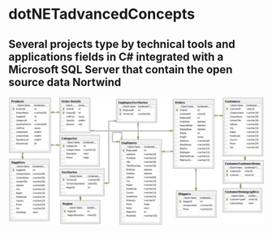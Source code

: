 # dotNETadvancedConcepts

## Several projects type by technical tools and applications fields in C# integrated with a Microsoft SQL Server that contain the open source data Nortwind

![Architecture diagram](NorthwindDB.png)
